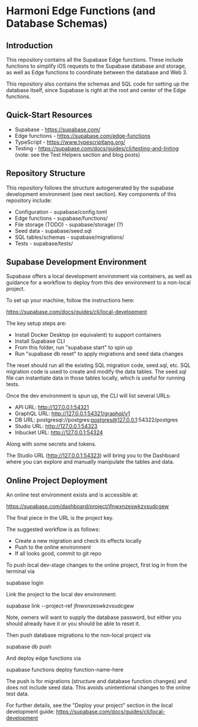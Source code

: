 # Harmoni Edge Functions (and Database Schemas)

## Introduction
This repository contains all the Supabase Edge functions. 
These include functions to simplify iOS requests to the 
Supabase database and storage, as well as Edge functions to 
coordinate between the database and Web 3.

This repository also contains the schemas and SQL code for 
setting up the database itself, since Supabase is right at the 
root and center of the Edge functions.

## Quick-Start Resources

- Supabase - https://supabase.com/
- Edge functions - https://supabase.com/edge-functions
- TypeScript - https://www.typescriptlang.org/
- Testing - https://supabase.com/docs/guides/cli/testing-and-linting
    (note: see the Test Helpers section and blog posts)

## Repository Structure

This repository follows the structure autogenerated
by the supabase development environment (see next section).
Key components of this repository include:

- Configuration - supabase/config.toml
- Edge functions - supabase/functions/
- File storage (TODO) - supabase/storage/ (?)
- Seed data - supabase/seed.sql
- SQL tables/schemas - supabase/migrations/
- Tests - supabase/tests/


## Supabase Development Environment

Supabase offers a local development environment via containers,
as well as guidance for a workflow to deploy from this dev
environment to a non-local project.

To set up your machine, follow the instructions here:

https://supabase.com/docs/guides/cli/local-development

The key setup steps are:
- Install Docker Desktop (or equivalent) to support containers
- Install Supabase CLI
- From this folder, run "supabase start" to spin up
- Run "supabase db reset" to apply migrations and seed data changes

The reset should run all the existing SQL migration code, seed.sql, etc.
SQL migration code is used to create and modify the data tables.
The seed.sql file can instantiate data in those tables locally,
which is useful for running tests.

Once the dev environment is spun up, the CLI will list several URLs:

- API URL: http://127.0.0.1:54321
- GraphQL URL: http://127.0.0.1:54321/graphql/v1
- DB URL: postgresql://postgres:postgres@127.0.0.1:54322/postgres
- Studio URL: http://127.0.0.1:54323
- Inbucket URL: http://127.0.0.1:54324

Along with some secrets and tokens.

The Studio URL (http://127.0.0.1:54323) will bring you to the Dashboard
where you can explore and manually manipulate the tables and data.

## Online Project Deployment
An online test environment exists and is accessible at:

https://supabase.com/dashboard/project/jfnwxnzeswkzvsudcgew

The final piece in the URL is the project key.

The suggested workflow is as follows:
- Create a new migration and check its effects locally
- Push to the online environment
- If all looks good, commit to git repo

To push local dev-stage changes to the online project,
first log in from the terminal via

supabase login

Link the project to the local dev environment:

supabase link --project-ref jfnwxnzeswkzvsudcgew

Note, owners will want to supply the database password,
but either you should already have it or you should be
able to reset it.

Then push database migrations to the non-local project via

supabase db push

And deploy edge functions via

supabase functions deploy function-name-here

The push is for migrations (structure and database function changes)
and does not include seed data.
This avoids unintentional changes to the online test data.

For further details, see the "Deploy your project" section 
in the local development guide:
https://supabase.com/docs/guides/cli/local-development



